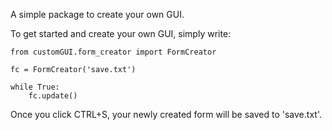 A simple package to create your own GUI.

To get started and create your own GUI, simply write:

    from customGUI.form_creator import FormCreator
    
    fc = FormCreator('save.txt')

    while True:
        fc.update()

Once you click CTRL+S, your newly created form will be saved to 'save.txt'.